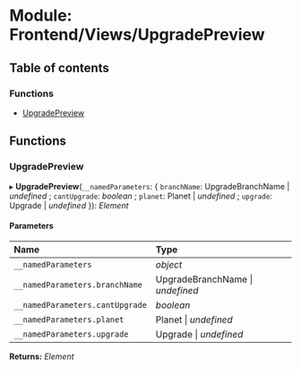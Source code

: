 # Module: Frontend/Views/UpgradePreview

## Table of contents

### Functions

- [UpgradePreview](frontend_views_upgradepreview.md#upgradepreview)

## Functions

### UpgradePreview

▸ **UpgradePreview**(`__namedParameters`: { `branchName`: UpgradeBranchName \| _undefined_ ; `cantUpgrade`: _boolean_ ; `planet`: Planet \| _undefined_ ; `upgrade`: Upgrade \| _undefined_ }): _Element_

#### Parameters

| Name                            | Type                             |
| :------------------------------ | :------------------------------- |
| `__namedParameters`             | _object_                         |
| `__namedParameters.branchName`  | UpgradeBranchName \| _undefined_ |
| `__namedParameters.cantUpgrade` | _boolean_                        |
| `__namedParameters.planet`      | Planet \| _undefined_            |
| `__namedParameters.upgrade`     | Upgrade \| _undefined_           |

**Returns:** _Element_
